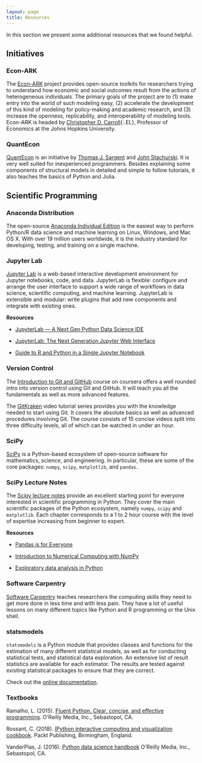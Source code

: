 ```yaml
---
layout: page
title: Resources
---
```


In this section we present some additional resources that we found helpful.

## Initiatives

### Econ-ARK

The [Econ-ARK](https://econ-ark.org) project provides open-source toolkits for researchers trying to understand how economic and social outcomes result from the actions of heterogeneous individuals. The primary goals of the project are to (1) make entry into the world of such modeling easy, (2) accelerate the development of this kind of modeling for policy-making and academic research, and (3) increase the openness, replicability, and interoperability of modeling tools. Econ-ARK is headed by [Christopher D. Carroll](http://www.econ2.jhu.edu/people/ccarroll/){:.EL}, Professor of Economics at the Johns Hopkins University.

### QuantEcon

[QuantEcon](https://lectures.quantecon.org/py) is an initiative by [Thomas J. Sargent](http://www.tomsargent.com/) and [John Stachurski](http://johnstachurski.net). It is very well suited for inexperienced programmers. Besides explaining some components of structural models in detailed and simple to follow tutorials, it also teaches the basics of Python and Julia.

## Scientific Programming

### Anaconda Distribution

The open-source [Anaconda Individual Edition](https://www.anaconda.com/distribution) is the easiest way to perform Python/R data science and machine learning on Linux, Windows, and Mac OS X. With over 19 million users worldwide, it is the industry standard for developing, testing, and training on a single machine.

### Jupyter Lab

[Jupyter Lab](https://jupyterlab.readthedocs.io) is a web-based interactive development environment for Jupyter notebooks, code, and data. JupyterLab is flexible: configure and arrange the user interface to support a wide range of workflows in data science, scientific computing, and machine learning. JupyterLab is extensible and modular: write plugins that add new components and integrate with existing ones.

**Resources**

* [JupyterLab — A Next Gen Python Data Science IDE](https://towardsdatascience.com/jupyterlab-a-next-gen-python-data-science-ide-562d216b023d)

* [JupyterLab: The Next Generation Jupyter Web Interface](https://youtu.be/ctOM-Gza04Y)

* [Guide to R and Python in a Single Jupyter Notebook](https://towardsdatascience.com/guide-to-r-and-python-in-a-single-jupyter-notebook-ff12532eb3ba)

### Version Control

The [Introduction to Git and GitHub](https://www.coursera.org/learn/introduction-git-github) course on coursera offers a well rounded intro into version control using Git and GitHub. It will teach you all the fundamentals as well as more advanced features.

The [GitKraken](https://www.gitkraken.com/resources/learn-git) video tutorial series provides you with the knowledge needed to start using Git. It covers the absolute basics as well as advanced procedures involving Git. The course consists of 15 concise videos split into three difficulty levels, all of which can be watched in under an hour.

### SciPy

[SciPy](https://www.scipy.org) is a Python-based ecosystem of open-source software for mathematics, science, and engineering. In particular, these are some of the core packages: ``numpy``, ``scipy``, ``matplotlib``, and ``pandas``.

### SciPy Lecture Notes

The [Scipy lecture notes](https://scipy-lectures.org) provide an excellent starting point for everyone interested in scientific programming in Python. They cover the main scientific packages of the Python ecosystem, namely ``numpy``, ``scipy`` and ``matplotlib``. Each chapter corresponds to a 1 to 2 hour course with the level of expertise increasing from beginner to expert.

**Resources**

* [Pandas is for Everyone](https://youtu.be/3qDhDXNRgHE)

* [Introduction to Numerical Computing with NumPy](https://youtu.be/ZB7BZMhfPgk)

* [Exploratory data analysis in Python](https://youtu.be/W5WE9Db2RLU)

### Software Carpentry

[Software Carpentry](https://software-carpentry.org) teaches researchers the computing skills they need to get more done in less time and with less pain. They have a lot of useful lessons on many different topics like Python and R programming or the Unix shell.

### statsmodels

``statsmodels`` is a Python module that provides classes and functions for the estimation of many different statistical models, as well as for conducting statistical tests, and statistical data exploration. An extensive list of result statistics are available for each estimator. The results are tested against existing statistical packages to ensure that they are correct.

Check out the [online documentation](https://www.statsmodels.org).

### Textbooks

Ramalho, L. (2015). [Fluent Python. Clear, concise, and effective programming](https://www.amazon.de/Fluent-Python-Luciano-Ramalho/dp/1491946008). O'Reilly Media, Inc., Sebastopol, CA.

Rossant, C. (2018). [IPython interactive computing and visualization cookbook](https://www.packtpub.com/eu/big-data-and-business-intelligence/ipython-interactive-computing-and-visualization-cookbook-second-e). Packt Publishing, Birmingham, England.

VanderPlas, J. (2016). [Python data science handbook](https://www.oreilly.com/library/view/python-data-science/9781491912126) O'Reilly Media, Inc., Sebastopol, CA.

